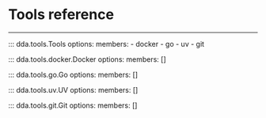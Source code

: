 # Tools reference

-----

::: dda.tools.Tools
    options:
      members:
      - docker
      - go
      - uv
      - git

::: dda.tools.docker.Docker
    options:
      members: []

::: dda.tools.go.Go
    options:
      members: []

::: dda.tools.uv.UV
    options:
      members: []

::: dda.tools.git.Git
    options:
      members: []
